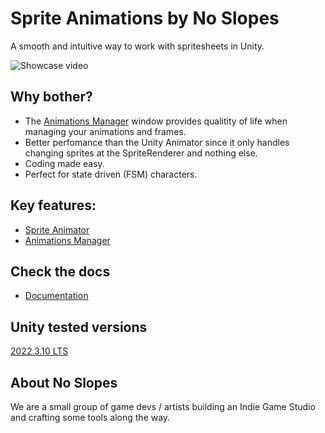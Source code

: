 <!-- <p align="right">
  Ler em <a href="README.pt-br.md"> Português do Brasil </a>
</p> -->

# Sprite Animations by No Slopes

A smooth and intuitive way to work with spritesheets in Unity.

![Showcase video](https://github.com/no-slopes/sprite-animations/assets/95456621/0d4a0d30-edce-4287-8588-5d4f1aa63ad1)

## Why bother?

- The [Animations Manager](https://no-slopes.github.io/sprite-animations/documentation/animations-manager/index.html) window provides qualitity of life when managing your animations and frames.
- Better perfomance than the Unity Animator since it only handles changing sprites at the SpriteRenderer and nothing else.
- Coding made easy.
- Perfect for state driven (FSM) characters.

## Key features:

- [Sprite Animator](https://no-slopes.github.io/sprite-animations/documentationsprite-animator/index.html)
- [Animations Manager](https://no-slopes.github.io/sprite-animations/documentation/animations-manager/index.html)

## Check the docs

- [Documentation](https://no-slopes.github.io/sprite-animations)

## Unity tested versions

[2022.3.10 LTS](https://unity.com/releases/editor/whats-new/2022.3.10)

## About No Slopes

We are a small group of game devs / artists building an Indie Game Studio and crafting some
tools along the way.

